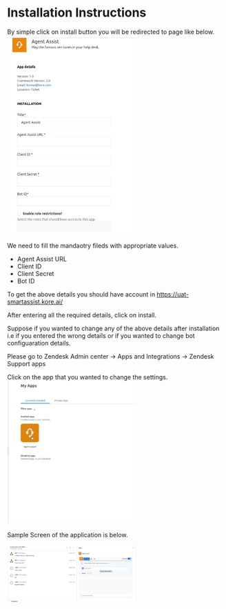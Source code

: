 # Installation Instructions

By simple click on install button you will be redirected to page like below.
<img
  src="./translations/Instruction-1.png"
  style="display: inline-block; margin: 0 auto; max-width: 300px">

  We need to fill the mandaotry fileds with appropriate values.
  
* Agent Assist URL
* Client ID
* Client Secret
* Bot ID

To get the above details you should have account in https://uat-smartassist.kore.ai/

After entering all the required details, click on install.

Suppose if you wanted to change any of the above details after installation i.e if you entered the wrong details or if you wanted to change bot configuaration details.

Please go to Zendesk Admin center &#8594; Apps and Integrations &#8594; Zendesk Support apps 

Click on the app that you wanted to change the settings.
<img
  src="./translations/update.gif"
  style="display: inline-block; margin: 0 auto; max-width: 300px">


Sample Screen of the application is below.

<img
  src="./translations/sample.png"
  style="display: inline-block; margin: 0 auto; max-width: 300px">
